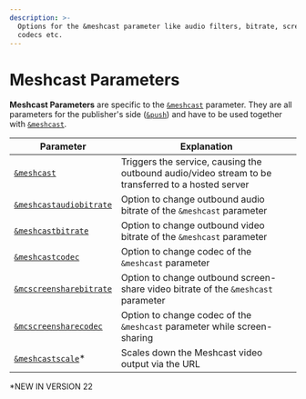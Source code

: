 ```yaml
---
description: >-
  Options for the &meshcast parameter like audio filters, bitrate, screen-share,
  codecs etc.
---
```


# Meshcast Parameters

**Meshcast Parameters** are specific to the [`&meshcast`](../../newly-added-parameters/and-meshcast.md) parameter. They are all parameters for the publisher's side ([`&push`](../../source-settings/push.md)) and have to be used together with [`&meshcast`](../../newly-added-parameters/and-meshcast.md).

| Parameter                                                                      | Explanation                                                                                        |
| ------------------------------------------------------------------------------ | -------------------------------------------------------------------------------------------------- |
| [`&meshcast`](../../newly-added-parameters/and-meshcast.md)                    | Triggers the service, causing the outbound audio/video stream to be transferred to a hosted server |
| [`&meshcastaudiobitrate`](and-meshcastaudiobitrate.md)                         | Option to change outbound audio bitrate of the `&meshcast` parameter                               |
| [`&meshcastbitrate`](../../meshcast-settings/and-meshcastbitrate.md)           | Option to change outbound video bitrate of the `&meshcast` parameter                               |
| [`&meshcastcodec`](../../meshcast-settings/and-meshcastcodec.md)               | Option to change codec of the `&meshcast` parameter                                                |
| [`&mcscreensharebitrate`](../../meshcast-settings/and-mcscreensharebitrate.md) | Option to change outbound screen-share video bitrate of the `&meshcast` parameter                  |
| [`&mcscreensharecodec`](../../meshcast-settings/and-mcscreensharecodec.md)     | Option to change codec of the `&meshcast` parameter while screen-sharing                           |
| [`&meshcastscale`](../upcoming-parameters/and-meshcastscale.md)\*              | Scales down the Meshcast video output via the URL                                                  |

\*NEW IN VERSION 22
